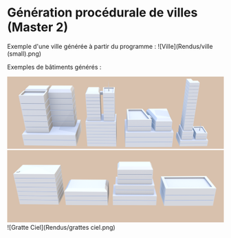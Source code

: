 # Génération procédurale de villes (Master 2)

Exemple d'une ville générée à partir du programme :
![Ville](Rendus/ville (small).png)

Exemples de bâtiments générés :

![Business](Rendus/business.png)
![Résidentiel](Rendus/residentiel.png)
![Gratte Ciel](Rendus/grattes ciel.png)
